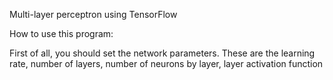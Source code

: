Multi-layer perceptron using TensorFlow 

How to use this program:

First of all, you should set the network parameters. These are the learning rate, number of layers, number of neurons by layer,
layer activation function
 
